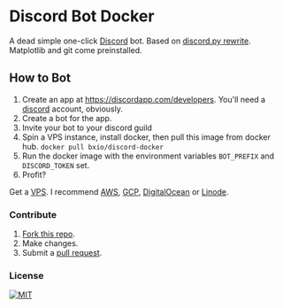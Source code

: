 # Discord Bot Docker
A dead simple one-click [Discord](https://discordapp.com) bot. Based on [discord.py rewrite](https://github.com/Rapptz/discord.py/tree/rewrite). Matplotlib and git come preinstalled.

## How to Bot

1. Create an app at https://discordapp.com/developers. You'll need a [discord](https://discordapp.com) account, obviously.
2. Create a bot for the app.
3. Invite your bot to your discord guild
4. Spin a VPS instance, install docker, then pull this image from docker hub. `docker pull bxio/discord-docker`
5. Run the docker image with the environment variables `BOT_PREFIX` and `DISCORD_TOKEN` set.
6. Profit?


Get a [VPS](https://en.wikipedia.org/wiki/Virtual_private_server). I recommend [AWS](https://aws.amazon.com), [GCP](https://cloud.google.com), [DigitalOcean](https://m.do.co/c/6906a2f19dea) or [Linode](https://www.linode.com/?r=5b3797e6db42b0d37d9a1017f98a48da38185644).

### Contribute

1. [Fork this repo](https://github.com/bxio/Discord-Bot-Docker/fork).
2. Make changes.
3. Submit a [pull request](https://github.com/bxio/Discord-Bot-Docker/pull/new/master).

### License

[![MIT](https://img.shields.io/badge/license-MIT-green.svg)](LICENSE)
